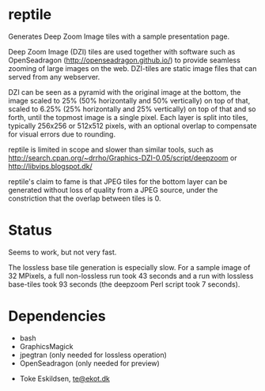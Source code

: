 reptile
=======

Generates Deep Zoom Image tiles with a sample presentation page.

Deep Zoom Image (DZI) tiles are used together with software such as
OpenSeadragon (http://openseadragon.github.io/) to provide seamless
zooming of large images on the web. DZI-tiles are static image files
that can served from any webserver.

DZI can be seen as a pyramid with the original image at the bottom,
the image scaled to 25% (50% horizontally and 50% vertically) on top
of that, scaled to 6.25% (25% horizontally and 25% vertically) on top
of that and so forth, until the topmost image is a single pixel. Each
layer is split into tiles, typically 256x256 or 512x512 pixels, with
an optional overlap to compensate for visual errors due to rounding.

reptile is limited in scope and slower than similar tools, such as
http://search.cpan.org/~drrho/Graphics-DZI-0.05/script/deepzoom or
http://libvips.blogspot.dk/

reptile's claim to fame is that JPEG tiles for the bottom layer can
be generated without loss of quality from a JPEG source, under the
constriction that the overlap between tiles is 0.


Status
======

Seems to work, but not very fast.

The lossless base tile generation is especially slow. For a sample 
image of 32 MPixels, a full non-lossless run took 43 seconds and a 
run with lossless base-tiles took 93 seconds (the deepzoom Perl 
script took 7 seconds).


Dependencies
============

  * bash
  * GraphicsMagick
  * jpegtran (only needed for lossless operation)
  * OpenSeadragon (only needed for preview)

- Toke Eskildsen, te@ekot.dk
